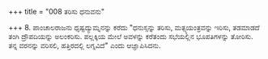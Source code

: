 +++
title = "008 ತರಿಸು ಧನುವನು"

+++
8. ಪಾಂಚಾಲರಾಜನು ಧೃಷ್ಟದ್ಯುಮ್ನನನ್ನು ಕರೆದು "ಧನುಸ್ಸನ್ನು ತರಿಸು, ಮತ್ಸ್ಯಯಂತ್ರವನ್ನು ಇರಿಸು, ತಡಮಾಡದೆ ತಂಗಿ ದ್ರೌಪದಿಯನ್ನು ಅಲಂಕರಿಸು. ಪಲ್ಲಕ್ಕಿಯ ಮೇಲೆ ಅವಳನ್ನು ಕರೆತಂದು ಸಭೆಯಲ್ಲಿನ ಭೂಪತಿಗಳನ್ನು ತೋರಿಸು. ತನ್ನ ವರನನ್ನು ವರಿಸಲಿ, ಹತ್ತಿರದಲ್ಲಿ ಲಗ್ನವಿದೆ" ಎಂದು ಆಜ್ಞಾಪಿಸಿದನು.